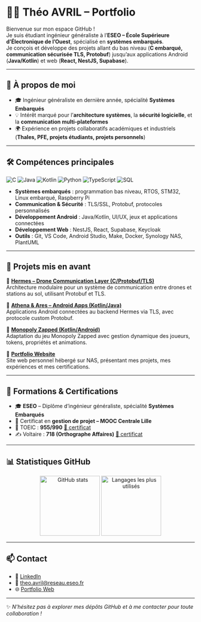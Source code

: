 # 👨‍💻 Théo AVRIL – Portfolio

Bienvenue sur mon espace GitHub !  
Je suis étudiant ingénieur généraliste à l’**ESEO – École Supérieure d’Électronique de l’Ouest**, spécialisé en **systèmes embarqués**.  
Je conçois et développe des projets allant du bas niveau (**C embarqué, communication sécurisée TLS, Protobuf**) jusqu’aux applications Android (**Java/Kotlin**) et web (**React, NestJS, Supabase**).

---

## 🚀 À propos de moi
- 🎓 Ingénieur généraliste en dernière année, spécialité **Systèmes Embarqués**  
- 💡 Intérêt marqué pour l’**architecture systèmes**, la **sécurité logicielle**, et la **communication multi-plateformes**  
- 🌍 Expérience en projets collaboratifs académiques et industriels (**Thales, PFE, projets étudiants, projets personnels**)  

---

## 🛠️ Compétences principales
![C](https://img.shields.io/badge/C-00599C?style=flat&logo=c&logoColor=white)
![Java](https://img.shields.io/badge/Java-ED8B00?style=flat&logo=openjdk&logoColor=white)
![Kotlin](https://img.shields.io/badge/Kotlin-7F52FF?style=flat&logo=kotlin&logoColor=white)
![Python](https://img.shields.io/badge/Python-3776AB?style=flat&logo=python&logoColor=white)
![TypeScript](https://img.shields.io/badge/TypeScript-3178C6?style=flat&logo=typescript&logoColor=white)
![SQL](https://img.shields.io/badge/SQL-336791?style=flat&logo=postgresql&logoColor=white)

- **Systèmes embarqués** : programmation bas niveau, RTOS, STM32, Linux embarqué, Raspberry Pi  
- **Communication & Sécurité** : TLS/SSL, Protobuf, protocoles personnalisés  
- **Développement Android** : Java/Kotlin, UI/UX, jeux et applications connectées  
- **Développement Web** : NestJS, React, Supabase, Keycloak  
- **Outils** : Git, VS Code, Android Studio, Make, Docker, Synology NAS, PlantUML  

---

## 📂 Projets mis en avant
🔹 **[Hermes – Drone Communication Layer (C/Protobuf/TLS)](lien_repo)**  
Architecture modulaire pour un système de communication entre drones et stations au sol, utilisant Protobuf et TLS.  

🔹 **[Athena & Ares – Android Apps (Kotlin/Java)](lien_repo)**  
Applications Android connectées au backend Hermes via TLS, avec protocole custom Protobuf.  

🔹 **[Monopoly Zapped (Kotlin/Android)](lien_repo)**  
Adaptation du jeu Monopoly Zapped avec gestion dynamique des joueurs, tokens, propriétés et animations.  

🔹 **[Portfolio Website](lien_repo)**  
Site web personnel hébergé sur NAS, présentant mes projets, mes expériences et mes certifications.  

---

## 📜 Formations & Certifications
- 🎓 **ESEO** – Diplôme d’ingénieur généraliste, spécialité **Systèmes Embarqués**  
- 📑 Certificat en **gestion de projet – MOOC Centrale Lille**  
- 📄 TOEIC : **955/990** [🔗 certificat](https://www.etsglobal.org/fr/en/digital-score-report/253E130E0E72F6D0CE5A84223FDFFCE120624922FC0DB50F512AC1F346E3D85BeUFBelg4UVV5KzJxN0tCSzhaUnY4UHdDREFpNWdKMkxwbjZGdkl5R0lEWHBFMkd6)  
- ✍️ Voltaire : **718 (Orthographe Affaires)** [🔗 certificat](https://mon.certificat-voltaire.fr/verification-certificat?code=TL4KTPW)  

---

## 📊 Statistiques GitHub
<p align="center">
  <img src="https://github-readme-stats.vercel.app/api?username=theox33&show_icons=true&theme=tokyonight" alt="GitHub stats" height="160"/>
  <img src="https://github-readme-stats.vercel.app/api/top-langs/?username=theox33&layout=compact&theme=tokyonight" alt="Langages les plus utilisés" height="160"/>
</p>

---

## 📫 Contact
- 💼 [LinkedIn](https://www.linkedin.com/in/théo-avril-a52626237)  
- 📧 theo.avril@reseau.eseo.fr  
- 🌐 [Portfolio Web](http://theo-avril.synology.me)  

---

✨ *N’hésitez pas à explorer mes dépôts GitHub et à me contacter pour toute collaboration !*
